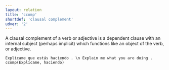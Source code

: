 ```yaml
---
layout: relation
title: 'ccomp'
shortdef: 'clausal complement'
udver: '2'
---
```


A clausal complement of a verb or adjective is a dependent clause with an internal subject (perhaps implicit) which functions like an object of the verb, or adjective.

~~~ sdparse
Explícame que estás haciendo . \n Explain me what you are doing .
ccomp(Explícame, haciendo)
~~~
<!-- Interlanguage links updated St lis 3 20:58:43 CET 2021 -->
